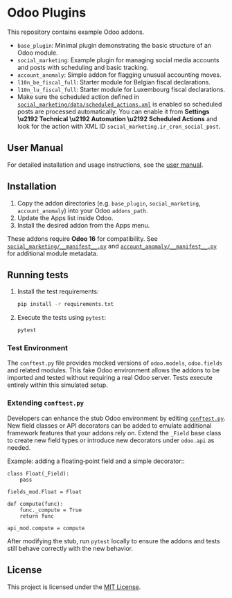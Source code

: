 # Odoo Plugins

This repository contains example Odoo addons.

- `base_plugin`: Minimal plugin demonstrating the basic structure of an Odoo module.
- `social_marketing`: Example plugin for managing social media accounts and posts with scheduling and basic tracking.
- `account_anomaly`: Simple addon for flagging unusual accounting moves.
- `l10n_be_fiscal_full`: Starter module for Belgian fiscal declarations.
- `l10n_lu_fiscal_full`: Starter module for Luxembourg fiscal declarations.
- Make sure the scheduled action defined in [`social_marketing/data/scheduled_actions.xml`](social_marketing/data/scheduled_actions.xml) is enabled so scheduled posts are processed automatically. You can enable it from **Settings \u2192 Technical \u2192 Automation \u2192 Scheduled Actions** and look for the action with XML ID `social_marketing.ir_cron_social_post`.

## User Manual

For detailed installation and usage instructions, see the [user manual](docs/user_manual.md).

## Installation

1. Copy the addon directories (e.g. `base_plugin`, `social_marketing`, `account_anomaly`) into your Odoo `addons_path`.
2. Update the Apps list inside Odoo.
3. Install the desired addon from the Apps menu.

These addons require **Odoo&nbsp;16** for compatibility. See [`social_marketing/__manifest__.py`](social_marketing/__manifest__.py) and [`account_anomaly/__manifest__.py`](account_anomaly/__manifest__.py) for additional module metadata.

## Running tests

1. Install the test requirements:

   ```bash
   pip install -r requirements.txt
   ```

2. Execute the tests using `pytest`:

   ```bash
   pytest
   ```

### Test Environment

The `conftest.py` file provides mocked versions of `odoo.models`,
`odoo.fields` and related modules. This fake Odoo environment allows the addons
to be imported and tested without requiring a real Odoo server. Tests execute
entirely within this simulated setup.

### Extending `conftest.py`

Developers can enhance the stub Odoo environment by editing
[`conftest.py`](conftest.py). New field classes or API decorators can be added
to emulate additional framework features that your addons rely on. Extend the
`_Field` base class to create new field types or introduce new decorators under
`odoo.api` as needed.

Example: adding a floating‑point field and a simple decorator::

    class Float(_Field):
        pass

    fields_mod.Float = Float

    def compute(func):
        func._compute = True
        return func

    api_mod.compute = compute

After modifying the stub, run `pytest` locally to ensure the addons and tests
still behave correctly with the new behavior.

## License

This project is licensed under the [MIT License](LICENSE).
